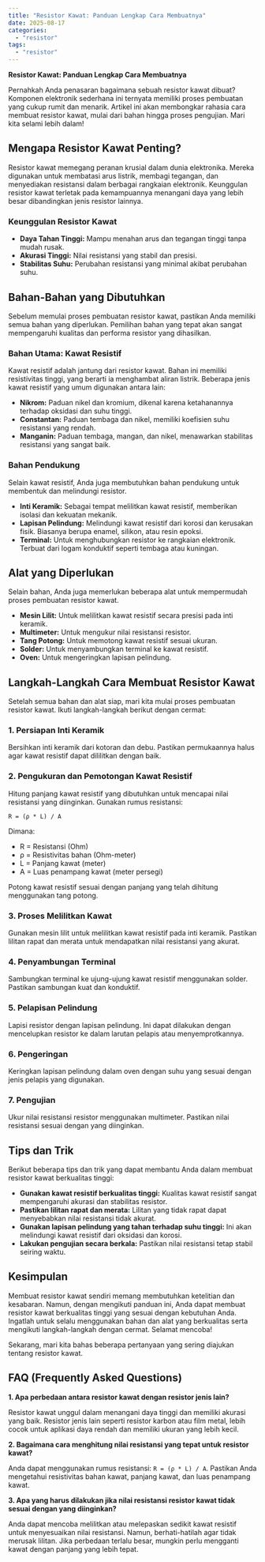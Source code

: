 ```yaml
---
title: "Resistor Kawat: Panduan Lengkap Cara Membuatnya"
date: 2025-08-17
categories: 
  - "resistor"
tags: 
  - "resistor"
---
```


**Resistor Kawat: Panduan Lengkap Cara Membuatnya**

Pernahkah Anda penasaran bagaimana sebuah resistor kawat dibuat? Komponen elektronik sederhana ini ternyata memiliki proses pembuatan yang cukup rumit dan menarik. Artikel ini akan membongkar rahasia cara membuat resistor kawat, mulai dari bahan hingga proses pengujian. Mari kita selami lebih dalam!

## Mengapa Resistor Kawat Penting?

Resistor kawat memegang peranan krusial dalam dunia elektronika. Mereka digunakan untuk membatasi arus listrik, membagi tegangan, dan menyediakan resistansi dalam berbagai rangkaian elektronik. Keunggulan resistor kawat terletak pada kemampuannya menangani daya yang lebih besar dibandingkan jenis resistor lainnya.

### Keunggulan Resistor Kawat

- **Daya Tahan Tinggi:** Mampu menahan arus dan tegangan tinggi tanpa mudah rusak.
- **Akurasi Tinggi:** Nilai resistansi yang stabil dan presisi.
- **Stabilitas Suhu:** Perubahan resistansi yang minimal akibat perubahan suhu.

## Bahan-Bahan yang Dibutuhkan

Sebelum memulai proses pembuatan resistor kawat, pastikan Anda memiliki semua bahan yang diperlukan. Pemilihan bahan yang tepat akan sangat mempengaruhi kualitas dan performa resistor yang dihasilkan.

### Bahan Utama: Kawat Resistif

Kawat resistif adalah jantung dari resistor kawat. Bahan ini memiliki resistivitas tinggi, yang berarti ia menghambat aliran listrik. Beberapa jenis kawat resistif yang umum digunakan antara lain:

- **Nikrom:** Paduan nikel dan kromium, dikenal karena ketahanannya terhadap oksidasi dan suhu tinggi.
- **Constantan:** Paduan tembaga dan nikel, memiliki koefisien suhu resistansi yang rendah.
- **Manganin:** Paduan tembaga, mangan, dan nikel, menawarkan stabilitas resistansi yang sangat baik.

### Bahan Pendukung

Selain kawat resistif, Anda juga membutuhkan bahan pendukung untuk membentuk dan melindungi resistor.

- **Inti Keramik:** Sebagai tempat melilitkan kawat resistif, memberikan isolasi dan kekuatan mekanik.
- **Lapisan Pelindung:** Melindungi kawat resistif dari korosi dan kerusakan fisik. Biasanya berupa enamel, silikon, atau resin epoksi.
- **Terminal:** Untuk menghubungkan resistor ke rangkaian elektronik. Terbuat dari logam konduktif seperti tembaga atau kuningan.

## Alat yang Diperlukan

Selain bahan, Anda juga memerlukan beberapa alat untuk mempermudah proses pembuatan resistor kawat.

- **Mesin Lilit:** Untuk melilitkan kawat resistif secara presisi pada inti keramik.
- **Multimeter:** Untuk mengukur nilai resistansi resistor.
- **Tang Potong:** Untuk memotong kawat resistif sesuai ukuran.
- **Solder:** Untuk menyambungkan terminal ke kawat resistif.
- **Oven:** Untuk mengeringkan lapisan pelindung.

## Langkah-Langkah Cara Membuat Resistor Kawat

Setelah semua bahan dan alat siap, mari kita mulai proses pembuatan resistor kawat. Ikuti langkah-langkah berikut dengan cermat:

### 1\. Persiapan Inti Keramik

Bersihkan inti keramik dari kotoran dan debu. Pastikan permukaannya halus agar kawat resistif dapat dililitkan dengan baik.

### 2\. Pengukuran dan Pemotongan Kawat Resistif

Hitung panjang kawat resistif yang dibutuhkan untuk mencapai nilai resistansi yang diinginkan. Gunakan rumus resistansi:

`R = (ρ * L) / A`

Dimana:

- R = Resistansi (Ohm)
- ρ = Resistivitas bahan (Ohm-meter)
- L = Panjang kawat (meter)
- A = Luas penampang kawat (meter persegi)

Potong kawat resistif sesuai dengan panjang yang telah dihitung menggunakan tang potong.

### 3\. Proses Melilitkan Kawat

Gunakan mesin lilit untuk melilitkan kawat resistif pada inti keramik. Pastikan lilitan rapat dan merata untuk mendapatkan nilai resistansi yang akurat.

### 4\. Penyambungan Terminal

Sambungkan terminal ke ujung-ujung kawat resistif menggunakan solder. Pastikan sambungan kuat dan konduktif.

### 5\. Pelapisan Pelindung

Lapisi resistor dengan lapisan pelindung. Ini dapat dilakukan dengan mencelupkan resistor ke dalam larutan pelapis atau menyemprotkannya.

### 6\. Pengeringan

Keringkan lapisan pelindung dalam oven dengan suhu yang sesuai dengan jenis pelapis yang digunakan.

### 7\. Pengujian

Ukur nilai resistansi resistor menggunakan multimeter. Pastikan nilai resistansi sesuai dengan yang diinginkan.

## Tips dan Trik

Berikut beberapa tips dan trik yang dapat membantu Anda dalam membuat resistor kawat berkualitas tinggi:

- **Gunakan kawat resistif berkualitas tinggi:** Kualitas kawat resistif sangat mempengaruhi akurasi dan stabilitas resistor.
- **Pastikan lilitan rapat dan merata:** Lilitan yang tidak rapat dapat menyebabkan nilai resistansi tidak akurat.
- **Gunakan lapisan pelindung yang tahan terhadap suhu tinggi:** Ini akan melindungi kawat resistif dari oksidasi dan korosi.
- **Lakukan pengujian secara berkala:** Pastikan nilai resistansi tetap stabil seiring waktu.

## Kesimpulan

Membuat resistor kawat sendiri memang membutuhkan ketelitian dan kesabaran. Namun, dengan mengikuti panduan ini, Anda dapat membuat resistor kawat berkualitas tinggi yang sesuai dengan kebutuhan Anda. Ingatlah untuk selalu menggunakan bahan dan alat yang berkualitas serta mengikuti langkah-langkah dengan cermat. Selamat mencoba!

Sekarang, mari kita bahas beberapa pertanyaan yang sering diajukan tentang resistor kawat.

## FAQ (Frequently Asked Questions)

**1\. Apa perbedaan antara resistor kawat dengan resistor jenis lain?**

Resistor kawat unggul dalam menangani daya tinggi dan memiliki akurasi yang baik. Resistor jenis lain seperti resistor karbon atau film metal, lebih cocok untuk aplikasi daya rendah dan memiliki ukuran yang lebih kecil.

**2\. Bagaimana cara menghitung nilai resistansi yang tepat untuk resistor kawat?**

Anda dapat menggunakan rumus resistansi: `R = (ρ * L) / A`. Pastikan Anda mengetahui resistivitas bahan kawat, panjang kawat, dan luas penampang kawat.

**3\. Apa yang harus dilakukan jika nilai resistansi resistor kawat tidak sesuai dengan yang diinginkan?**

Anda dapat mencoba melilitkan atau melepaskan sedikit kawat resistif untuk menyesuaikan nilai resistansi. Namun, berhati-hatilah agar tidak merusak lilitan. Jika perbedaan terlalu besar, mungkin perlu mengganti kawat dengan panjang yang lebih tepat.
